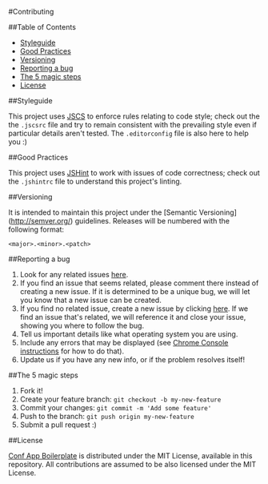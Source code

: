 #Contributing

##Table of Contents

- [Styleguide](#styleguide)
- [Good Practices](#good-practices)
- [Versioning](#versioning)
- [Reporting a bug](#reporting-a-bug)
- [The 5 magic steps](#the-5-magic-steps)
- [License](#license)

##Styleguide

This project uses [JSCS](http://jscs.info) to enforce rules relating to code style; check out the
the `.jscsrc` file and try to remain consistent with the prevailing style even if particular
details aren't tested. The `.editorconfig` file is also here to help you :)

##Good Practices

This project uses [JSHint](http://jshint.com) to work with issues of code correctness; check out
the `.jshintrc` file to understand this project's linting.

##Versioning

It is intended to maintain this project under the [Semantic Versioning] (http://semver.org/) guidelines. Releases will
be numbered with the following format:

`<major>.<minor>.<patch>`

##Reporting a bug

1. Look for any related issues [here](https://github.com/devevents/conf-app-boilerplate/issues).
2. If you find an issue that seems related, please comment there instead of creating a new issue. If it is determined to be a unique bug, we will let you know that a new issue can be created.
3. If you find no related issue, create a new issue by clicking [here](https://github.com/devevents/conf-app-boilerplate/issues/new).
If we find an issue that's related, we will reference it and close your issue, showing you where to follow the bug.
4. Tell us important details like what operating system you are using.
5. Include any errors that may be displayed (see [Chrome Console instructions](https://developer.chrome.com/devtools/docs/console#opening_the_console) for how to do that).
6. Update us if you have any new info, or if the problem resolves itself!

##The 5 magic steps

1. Fork it!
2. Create your feature branch: `git checkout -b my-new-feature`
3. Commit your changes: `git commit -m 'Add some feature'`
4. Push to the branch: `git push origin my-new-feature`
5. Submit a pull request :)

##License

[Conf App Boilerplate](https://github.com/devevents/conf-app-boilerplate) is distributed under the
MIT License, available in this repository. All contributions are assumed to be also licensed under
the MIT License.

